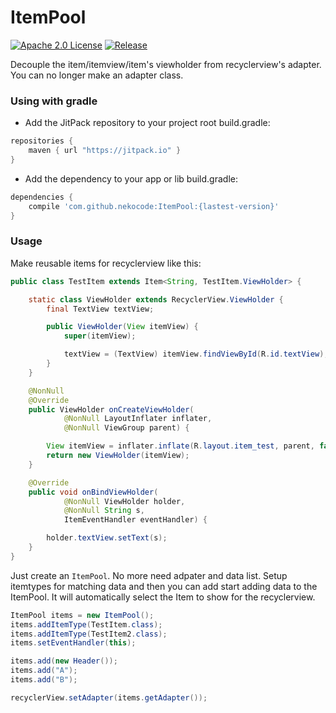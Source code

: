 # ItemPool
[![Apache 2.0 License](https://img.shields.io/badge/license-Apache%202.0-blue.svg?style=flat)](http://www.apache.org/licenses/LICENSE-2.0.html) [![Release](https://img.shields.io/github/release/nekocode/ItemPool.svg?label=Jitpack)](https://jitpack.io/#nekocode/ItemPool)

Decouple the item/itemview/item's viewholder from recyclerview's adapter. You can no longer make an adapter class.

### Using with gradle
- Add the JitPack repository to your project root build.gradle:
```gradle
repositories {
    maven { url "https://jitpack.io" }
}
```

- Add the dependency to your app or lib build.gradle:
```gradle
dependencies {
    compile 'com.github.nekocode:ItemPool:{lastest-version}'
}
```

### Usage

Make reusable items for recyclerview like this:

```java
public class TestItem extends Item<String, TestItem.ViewHolder> {

    static class ViewHolder extends RecyclerView.ViewHolder {
        final TextView textView;

        public ViewHolder(View itemView) {
            super(itemView);

            textView = (TextView) itemView.findViewById(R.id.textView);
        }
    }

    @NonNull
    @Override
    public ViewHolder onCreateViewHolder(
            @NonNull LayoutInflater inflater,
            @NonNull ViewGroup parent) {

        View itemView = inflater.inflate(R.layout.item_test, parent, false);
        return new ViewHolder(itemView);
    }

    @Override
    public void onBindViewHolder(
            @NonNull ViewHolder holder,
            @NonNull String s,
            ItemEventHandler eventHandler) {

        holder.textView.setText(s);
    }
}
```

Just create an `ItemPool`. No more need adpater and data list. Setup itemtypes for matching data and then you can add start adding data to the ItemPool. It will automatically select the Item to show for the recyclerview.

```java
ItemPool items = new ItemPool();
items.addItemType(TestItem.class);
items.addItemType(TestItem2.class);
items.setEventHandler(this);

items.add(new Header());
items.add("A");
items.add("B");

recyclerView.setAdapter(items.getAdapter());
```

